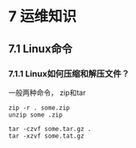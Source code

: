 # 7 运维知识
## 7.1 Linux命令
### 7.1.1 Linux如何压缩和解压文件？
一般两种命令， zip和tar
```shell script
zip -r . some.zip
unzip some .zip

tar -czvf some.tar.gz .
tar -xzvf some.tat.gz
```